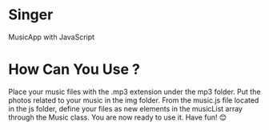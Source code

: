 # Singer
 MusicApp with JavaScript

 # How Can You Use ?
  Place your music files with the .mp3 extension under the mp3 folder.
  Put the photos related to your music in the img folder.
  From the music.js file located in the js folder, define your files as new elements in the musicList array through the Music class.
  You are now ready to use it.
  Have fun! 😊